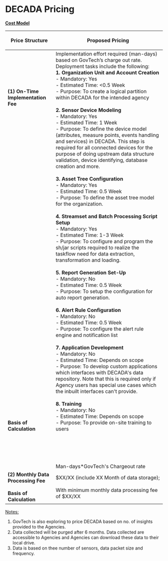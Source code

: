 # DECADA Pricing

**<u>Cost Model</u>**

| <p align="center">**Price Structure**</p>                                                                                                                                                                                              | <p align="center">**Proposed Pricing**</p>                                                                                                                                                                                                                                                                                                                                                                                                                                                                                                                                                                                                                                                                                                                                                                                                                                                                                                                                                                                                                                                                                                                                                                                                                                                                                                                                                                                                                                                                                                                                                                                                                                                                                                                                                                                                                                                                                                                                                                                                                                                                                                                                                                                                                                    |
|-------------------------------------------------------------------------------------------------------------------------------------------------------------------------------------------------------------------|---------------------------------------------------------------------------------------------------------------------------------------------------------------------------------------------------------------------------------------------------------------------------------------------------------------------------------------------------------------------------------------------------------------------------------------------------------------------------------------------------------------------------------------------------------------------------------------------------------------------------------------------------------------------------------------------------------------------------------------------------------------------------------------------------------------------------------------------------------------------------------------------------------------------------------------------------------------------------------------------------------------------------------------------------------------------------------------------------------------------------------------------------------------------------------------------------------------------------------------------------------------------------------------------------------------------------------------------------------------------------------------------------------------------------------------------------------------------------------------------------------------------------------------------------------------------------------------------------------------------------------------------------------------------------------------------------------------------------------------------------------------------------------------------------------------------------------------------------------------------------------------------------------------------------------------------------------------------------------------------------------------------------------------------------------------------------------------------------------------------------------------------------------------------------------------------------------------------------------------------------------|
| **(1) On-Time Implementation Fee <div> <br /><br /><br /><br /><br /><br /><br /><br /><br /><br /><br /><br /><br /><br /><br /><br /><br /><br /><br /><br /><br /><br /><br /><br /><br /><br /><br /><br /><br /><br /><br /><br /><br /><br /><br /><br /><br /><br /><br /><br /><br /><br /><br /><br /><br /><br /><br /><br /><br /><br /> </div> <div> Basis of Calculation</div>** | Implementation effort required (man-days) based on GovTech’s charge out rate. Deployment tasks include the following:<br /><div>**1. Organization Unit and Account Creation**</div> <div>- Mandatory: Yes</div> <div>- Estimated Time: <0.5 Week</div> <div>- Purpose: To create a logical partition within DECADA for the intended agency</div> <br /> <div>**2. Sensor Device Modeling** </div> <div>- Mandatory: Yes</div> <div>- Estimated Time: 1 Week</div> <div>- Purpose: To define the device model (attributes, measure points, events handling and services) in DECADA. This step is required for all connected devices for the purpose of doing upstream data structure validation, device identifying, database creation and more.</div> <br />  <div>**3. Asset Tree Configuration** </div> <div>- Mandatory: Yes</div> <div>- Estimated Time: 0.5 Week</div> <div>- Purpose: To define the asset tree model for the organization.</div> <br /> <div>**4. Streamset and Batch Processing Script Setup**  </div> <div>- Mandatory: Yes</div> <div>- Estimated Time: 1-3 Week</div> <div>- Purpose: To configure and program the sh/jar scripts required to realize the taskflow need for data extraction, transformation and loading.</div> <br /> <div>**5. Report Generation Set-Up**  </div> <div>- Mandatory: No</div> <div>- Estimated Time: 0.5 Week</div> <div>- Purpose: To setup the configuration for auto report generation.</div> <br /> <div>**6. Alert Rule Configuration**  </div> <div>- Mandatory: No</div> <div>- Estimated Time: 0.5 Week</div> <div>- Purpose: To configure the alert rule engine and notification list</div> <br />  <div>**7. Application Development**  </div> <div>- Mandatory: No</div> <div>- Estimated Time: Depends on scope</div> <div>- Purpose: To develop custom applications which interfaces with DECADA's data repository. Note that this is required only if Agency users has special use cases which the inbuilt interfaces can't provide.</div> <br /> <div>**8. Training**  </div> <div>- Mandatory: No</div> <div>- Estimated Time: Depends on scope</div> <div>- Purpose: To provide on-site training to users </div> <br /><br /><br /><br /><br /> <div> Man-days*GovTech's Chargeout rate |
| **(2) Monthly Data Processing Fee <div> <br /> </div> <div>Basis of Calculation**</div>                                                                                                                              | $XX/XX (include XX Month of data storage); <br /><br /> <div> With minimum monthly data processing fee of $XX/XX</div>                                                                                                                                                                                                                                                                                                                                                                                                                                                                                                                                                                                                                                                                                                                                                                                                                                                                                                                                                                                                                                                                                                                                                                                                                                                                                                                                                                                                                                                                                                                                                                                                                                                                                                                                                                                                                                                                                                                                                                                                                                                                                                                                  |



<!--
| **Price Structure**                                                                  | **Proposed Pricing**                                                                                                                                                                                                                                                                                                                                                                                                                                                                                                                                                                                                                                                                                                                                                                                                                                                                                                                                                                                                                                                                                                                                                                                                                                                                                                                                                                                                                                                                                                                                                                                                                                                                                                                                                                                                                                                                                                                                                                                                                                                                                                                                                                                                                                    |
|--------------------------------------------------------------------------------------|---------------------------------------------------------------------------------------------------------------------------------------------------------------------------------------------------------------------------------------------------------------------------------------------------------------------------------------------------------------------------------------------------------------------------------------------------------------------------------------------------------------------------------------------------------------------------------------------------------------------------------------------------------------------------------------------------------------------------------------------------------------------------------------------------------------------------------------------------------------------------------------------------------------------------------------------------------------------------------------------------------------------------------------------------------------------------------------------------------------------------------------------------------------------------------------------------------------------------------------------------------------------------------------------------------------------------------------------------------------------------------------------------------------------------------------------------------------------------------------------------------------------------------------------------------------------------------------------------------------------------------------------------------------------------------------------------------------------------------------------------------------------------------------------------------------------------------------------------------------------------------------------------------------------------------------------------------------------------------------------------------------------------------------------------------------------------------------------------------------------------------------------------------------------------------------------------------------------------------------------------------|
| (1) On-Time Implementation Fee <div> <br /> </div> <div> Basis of Calculation</div>  | Implementation effort required (man-days) based on GovTech’s charge out rate. Deployment tasks include the following: <br /> <div>1. Organization Unit and Account Creation </div> <div>- Mandatory: Yes</div> <div>- Estimated Time: <0.5 Week</div> <div>- Purpose: To create a logical partition within DECADA for the intended agency</div> <br /> <div>2. Sensor Device Modeling </div> <div>- Mandatory: Yes</div> <div>- Estimated Time: 1 Week</div> <div>- Purpose: To define the device model (attributes, measure points, events handling and services) in DECADA. This step is required for all connected devices for the purpose of doing upstream data structure validation, device identifying, database creation and more.</div> <br />  <div>3. Asset Tree Configuration </div> <div>- Mandatory: Yes</div> <div>- Estimated Time: 0.5 Week</div> <div>- Purpose: To define the asset tree model for the organization.</div> <br /> <div>4. Streamset and Batch Processing Script Setup  </div> <div>- Mandatory: Yes</div> <div>- Estimated Time: 1-3 Week</div> <div>- Purpose: To configure and program the sh/jar scripts required to realize the taskflow need for data extraction, transformation and loading.</div> <br /> <div>5. Report Generation Set-Up  </div> <div>- Mandatory: No</div> <div>- Estimated Time: 0.5 Week</div> <div>- Purpose: To setup the configuration for auto report generation.</div> <br /> <div>6. Alert Rule Configuration  </div> <div>- Mandatory: No</div> <div>- Estimated Time: 0.5 Week</div> <div>- Purpose: To configure the alert rule engine and notification list</div> <br />  <div>7. Application Development  </div> <div>- Mandatory: No</div> <div>- Estimated Time: Depends on scope</div> <div>- Purpose: To develop custom applications which interfaces with DECADA's data repository. Note that this is required only if Agency users has special use cases which the inbuilt interfaces can't provide.</div> <br /> <div>8. Training  </div> <div>- Mandatory: No</div> <div>- Estimated Time: Depends on scope</div> <div>- Purpose: To provide on-site training to users </div> <br /><br /><br /><br /><br /><br /><br /><br /> <div> Man-days*GovTech's Chargeout rate |
| (2) Monthly Data Processing Fee <div> <br /> </div> <div> Basis of Calculation</div> | $XX/XX (include XX Month of data storage); <br /> <div> With minimum monthly data processing fee of $XX/XX</div>                                                                                                                                                                                                                                                                                                                                                                                                                                                                                                                                                                                                                                                                                                                                                                                                                                                                                                                                                                                                                                                                                                                                                                                                                                                                                                                                                                                                                                                                                                                                                                                                                                                                                                                                                                                                                                                                                                                                                                                                                                                                                                                                        |
-->
<!--

| <div style="width:270px">Price Structure</div>         | Proposed Pricing                                                                  | 
| :-----------------------------------------    | :---------------------------------------------------------------------------------- |  
| **(1) One-Time Implementation Fee** | Implementation effort required (man-days) based on GovTech’s charge out rate. Deployment tasks include the following: 
|| <ul>1. Organization Unit and Account Creation</ul><ul><ul> a. Mandatory: Yes </ul></ul><ul><ul> b. Estimated Time: 0.5 weeks </ul></ul><ul><ul> c. Purpose: To create a logical partition within DECADA</ul><ul><ul>for intended agency</ul></ul>|
|                                     | <ul>2. Sensor Device Modelling</ul><ul><ul> a. Mandatory: Yes </ul></ul><ul><ul>b. Estimated Time: 1 weeks </ul></ul><ul><ul> c. Purpose: To define the device model (attributes, measure points, events handling and services) in DECADA. This step is required for all connected devices for the purpose of doing upstream data structure validation, device identifying, database creation and more.</ul></ul> | 
|                                     | <ul>3. Asset Tree Configuration</ul><ul><ul>Mandatory: Yes</ul></ul><ul><ul>Estimated Time: 0.5 week</ul></ul><ul><ul>Purpose: To define the asset tree model for the organization</ul></ul> |
|                                     | <ul>4. Streamset and Batch Processing Script Setup</ul><ul><ul>Mandatory: Yes</ul></ul><ul><ul>Estimated Time: ~ 1-3 week</ul></ul><ul><ul>Purpose: To configure and program the sh/jar scripts required to realize the taskflow need for data extraction, transformation and loading.</ul></ul>|
|                                     | <ul>5. Report Generation Setup</ul><ul><ul>Mandatory: No<ul></ul><ul><ul>Estimated Time: 0.5 week</ul></ul><ul><ul>Purpose: To setup the configuration for auto report generation.</ul></ul>|
|                                     | <ul>6. Alert Rule Configuration</ul><ul><ul>Mandatory: No</ul></ul><ul><ul>Estimated Time: 0.5 week</ul></ul><ul><ul>Purpose: To configure the alert rule engine and notification list.</ul></ul>          |
|                                     | <ul>7. Application Development</ul><ul><ul>Mandatory: No</ul></ul><ul><ul>Estimated Time: ~Depends on scope</ul></ul><ul><ul>Purpose: To develop custom applications which interfaces with DECADA's data repository. Note that this is required only if Agency users has special use cases which the inbuilt interfaces can't provide.</ul></ul>                |
|                                     | <ul>8. Training</ul><ul><ul>Mandatory: No</ul></ul><ul><ul>Estimated Time: ~Depends on scope</ul></ul><ul><ul>Purpose: To provide on-site training to users</ul></ul>|
|**(2) Monthly data processing fee**  | $XX/XX (include XX month data storage); With a minimum monthly data processing fee of $XX/XX |
|**Basis of calculation**             | Man-days * GovTech’s charge out rate |
 
Example 1: 
<!--*To include based on the calculation basis stated above-->

<u>Notes:</u>

1. GovTech is also exploring to price DECADA based on no. of insights provided to the Agencies. 
2. Data collected will be purged after 6 months. Data collected are accessible to Agencies and Agencies can download these data to their local drive.
3. Data is based on thee number of sensors, data packet size and frequency.  

